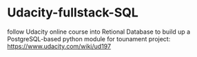 # Udacity-fullstack-SQL
follow Udacity online course into Retional Database to build up a PostgreSQL-based python module for tounament project: https://www.udacity.com/wiki/ud197
